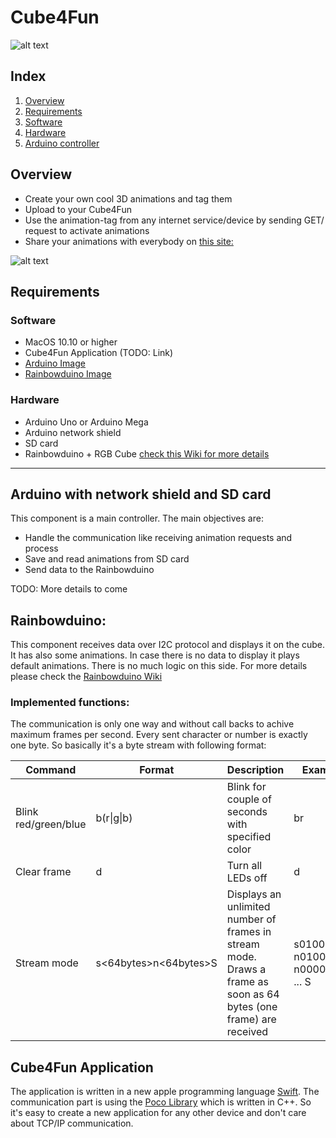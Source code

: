 # Cube4Fun
![alt text][logo]

## Index
 1. [Overview](#overview)
 2. [Requirements](#requirements)
 3. [Software](##software)
 4. [Hardware](##hardware)
 5. [Arduino controller](#arduino-with-network-shield-and-sd-card)

## Overview
* Create your own cool 3D animations and tag them
* Upload to your Cube4Fun
* Use the animation-tag from any internet service/device by sending GET/  request to activate animations
* Share your animations with everybody on [this site:](http://www.cube4fun.net)

![alt text][overviewIMG1]

## Requirements
### Software
* MacOS 10.10 or higher
* Cube4Fun Application (TODO: Link)
* [Arduino Image](https://github.com/workinghard/Cube4Fun/blob/master/Arduino/Webserver4Rainbow_v3.ino)
* [Rainbowduino Image](https://github.com/workinghard/Cube4Fun/blob/master/Arduino/RainbowCube_Designmix.ino)
 
### Hardware
* Arduino Uno or Arduino Mega
* Arduino network shield
* SD card
* Rainbowduino + RGB Cube [check this Wiki for more details](http://www.seeedstudio.com/wiki/Rainbow_Cube)

----

## Arduino with network shield and SD card
This component is a main controller. The main objectives are:
 * Handle the communication like receiving animation requests and process 
 * Save and read animations from SD card
 * Send data to the Rainbowduino
 
TODO: More details to come

## Rainbowduino:
This component receives data over I2C protocol and displays it on the cube.
It has also some animations. In case there is no data to display it plays default animations.
There is no much logic on this side. For more details please check the [Rainbowduino Wiki](http://www.seeedstudio.com/wiki/Rainbow_Cube)

### Implemented functions:
The communication is only one way and without call backs to achive maximum frames per second. Every sent character or number is exactly one byte. So basically it's a byte stream with following format:

| Command               | Format        | Description | Examples |
| --------------------- | ------------- | ----------- | -------- |
| Blink red/green/blue  | b(r\|g\|b)      | Blink for couple of seconds with specified color | br |
| Clear frame           | d             | Turn all LEDs off | d |
| Stream mode           | s<64bytes>n<64bytes>S | Displays an unlimited number of frames in stream mode. Draws a frame as soon as 64 bytes (one frame) are received | s010001 ... n0100011 ... n000011100 ... S |



## Cube4Fun Application
The application is written in a new apple programming language [Swift](https://developer.apple.com/swift/). The communication part is using the [Poco Library](http://pocoproject.org/) which is written in C++. So it's easy to create a new application for any other device and don't care about TCP/IP communication.



[logo]: http://cube4fun.net/public/Cube6-128j.png "Logo"
[overviewIMG1]: http://cube4fun.net/public/Overview-Pic1.png "Overview"
